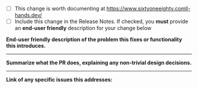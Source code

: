 - [ ] This change is worth documenting at https://www.sixtyoneeighty.comll-hands.dev/
- [ ] Include this change in the Release Notes. If checked, you **must** provide an **end-user friendly** description for your change below

**End-user friendly description of the problem this fixes or functionality this introduces.**


---
**Summarize what the PR does, explaining any non-trivial design decisions.**


---
**Link of any specific issues this addresses:**
